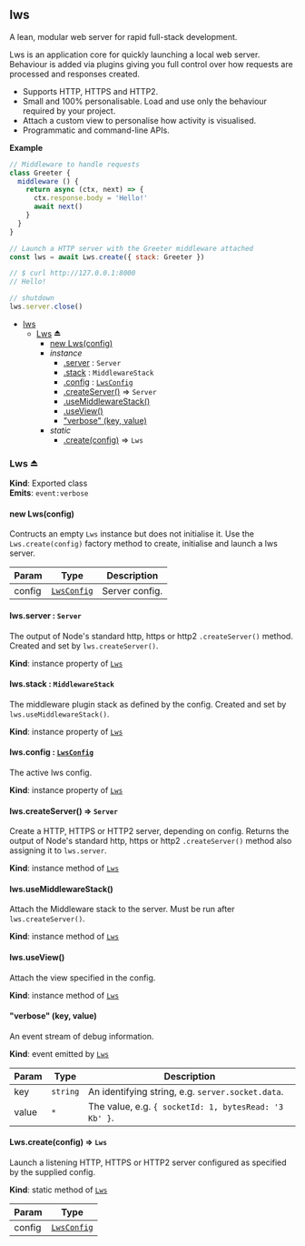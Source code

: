 <a name="module_lws"></a>

## lws
A lean, modular web server for rapid full-stack development.

Lws is an application core for quickly launching a local web server. Behaviour is added via plugins giving you full control over how requests are processed and responses created.

* Supports HTTP, HTTPS and HTTP2.
* Small and 100% personalisable. Load and use only the behaviour required by your project.
* Attach a custom view to personalise how activity is visualised.
* Programmatic and command-line APIs.

**Example**  
```js
// Middleware to handle requests
class Greeter {
  middleware () {
    return async (ctx, next) => {
      ctx.response.body = 'Hello!'
      await next()
    }
  }
}

// Launch a HTTP server with the Greeter middleware attached
const lws = await Lws.create({ stack: Greeter })

// $ curl http://127.0.0.1:8000
// Hello!

// shutdown
lws.server.close()
```

* [lws](#module_lws)
    * [Lws](#exp_module_lws--Lws) ⏏
        * [new Lws(config)](#new_module_lws--Lws_new)
        * _instance_
            * [.server](#module_lws--Lws+server) : <code>Server</code>
            * [.stack](#module_lws--Lws+stack) : <code>MiddlewareStack</code>
            * [.config](#module_lws--Lws+config) : [<code>LwsConfig</code>](https://github.com/lwsjs/lws/blob/master/doc/config.md)
            * [.createServer()](#module_lws--Lws+createServer) ⇒ <code>Server</code>
            * [.useMiddlewareStack()](#module_lws--Lws+useMiddlewareStack)
            * [.useView()](#module_lws--Lws+useView)
            * ["verbose" (key, value)](#module_lws--Lws+event_verbose)
        * _static_
            * [.create(config)](#module_lws--Lws.create) ⇒ <code>Lws</code>

<a name="exp_module_lws--Lws"></a>

### Lws ⏏
**Kind**: Exported class  
**Emits**: <code>event:verbose</code>  
<a name="new_module_lws--Lws_new"></a>

#### new Lws(config)
Contructs an empty `Lws` instance but does not initialise it. Use the `Lws.create(config)` factory method to create, initialise and launch a lws server.


| Param | Type | Description |
| --- | --- | --- |
| config | [<code>LwsConfig</code>](https://github.com/lwsjs/lws/blob/master/doc/config.md) | Server config. |

<a name="module_lws--Lws+server"></a>

#### lws.server : <code>Server</code>
The output of Node's standard http, https or http2 `.createServer()` method. Created and set by `lws.createServer()`.

**Kind**: instance property of [<code>Lws</code>](#exp_module_lws--Lws)  
<a name="module_lws--Lws+stack"></a>

#### lws.stack : <code>MiddlewareStack</code>
The middleware plugin stack as defined by the config. Created and set by `lws.useMiddlewareStack()`.

**Kind**: instance property of [<code>Lws</code>](#exp_module_lws--Lws)  
<a name="module_lws--Lws+config"></a>

#### lws.config : [<code>LwsConfig</code>](https://github.com/lwsjs/lws/blob/master/doc/config.md)
The active lws config.

**Kind**: instance property of [<code>Lws</code>](#exp_module_lws--Lws)  
<a name="module_lws--Lws+createServer"></a>

#### lws.createServer() ⇒ <code>Server</code>
Create a HTTP, HTTPS or HTTP2 server, depending on config. Returns the output of Node's standard http, https or http2 `.createServer()` method also assigning it to `lws.server`.

**Kind**: instance method of [<code>Lws</code>](#exp_module_lws--Lws)  
<a name="module_lws--Lws+useMiddlewareStack"></a>

#### lws.useMiddlewareStack()
Attach the Middleware stack to the server. Must be run after `lws.createServer()`.

**Kind**: instance method of [<code>Lws</code>](#exp_module_lws--Lws)  
<a name="module_lws--Lws+useView"></a>

#### lws.useView()
Attach the view specified in the config.

**Kind**: instance method of [<code>Lws</code>](#exp_module_lws--Lws)  
<a name="module_lws--Lws+event_verbose"></a>

#### "verbose" (key, value)
An event stream of debug information.

**Kind**: event emitted by [<code>Lws</code>](#exp_module_lws--Lws)  

| Param | Type | Description |
| --- | --- | --- |
| key | <code>string</code> | An identifying string, e.g. `server.socket.data`. |
| value | <code>\*</code> | The value, e.g. `{ socketId: 1, bytesRead: '3 Kb' }`. |

<a name="module_lws--Lws.create"></a>

#### Lws.create(config) ⇒ <code>Lws</code>
Launch a listening HTTP, HTTPS or HTTP2 server configured as specified by the supplied config.

**Kind**: static method of [<code>Lws</code>](#exp_module_lws--Lws)  

| Param | Type |
| --- | --- |
| config | [<code>LwsConfig</code>](https://github.com/lwsjs/lws/blob/master/doc/config.md) | 

